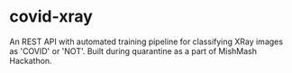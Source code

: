 # covid-xray
An REST API with automated training pipeline for classifying XRay images as 'COVID' or 'NOT'. Built during quarantine as a part of MishMash Hackathon.
